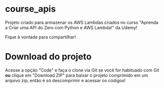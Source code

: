 # course_apis
Projeto criado para armazenar os AWS Lambdas criados no curso "Aprenda a Criar uma API do Zero com Python e AWS Lambda!" da Udemy!

Fique à vontade para compartilhar!

# Download do projeto
Acesse a opção "Code" e faça o clone via Git se você for habituado com Git **ou** clique em "Download ZIP" para baixar o projeto comprimido em um arquivo zip, então é só descomprimir e acessar os códigos!
